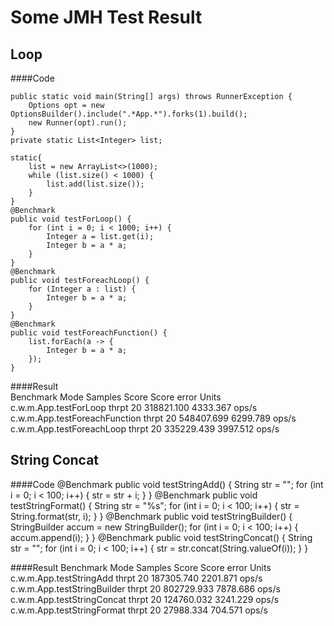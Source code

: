 Some JMH Test Result
=====================

Loop
-----  
####Code  

    public static void main(String[] args) throws RunnerException {
        Options opt = new OptionsBuilder().include(".*App.*").forks(1).build();
        new Runner(opt).run();
    }
    private static List<Integer> list;
    
    static{
        list = new ArrayList<>(1000);
        while (list.size() < 1000) {
            list.add(list.size());
        }
    }
    @Benchmark
    public void testForLoop() {
        for (int i = 0; i < 1000; i++) {
            Integer a = list.get(i);
            Integer b = a * a;
        }
    }
    @Benchmark
    public void testForeachLoop() {
        for (Integer a : list) {
            Integer b = a * a;
        }
    }
    @Benchmark
    public void testForeachFunction() {
        list.forEach(a -> {
            Integer b = a * a;
        });
    }

####Result  
	Benchmark                         Mode   Samples        Score  Score error    Units  
	c.w.m.App.testForLoop            thrpt        20   318821.100     4333.367    ops/s  
	c.w.m.App.testForeachFunction    thrpt        20   548407.699     6299.789    ops/s  
	c.w.m.App.testForeachLoop        thrpt        20   335229.439     3997.512    ops/s  


String Concat
------------- 
####Code
    @Benchmark
    public void testStringAdd() {
        String str = "";
        for (int i = 0; i < 100; i++) {
            str = str + i;
        }
    }
    @Benchmark
    public void testStringFormat() {
        String str = "%s";
        for (int i = 0; i < 100; i++) {
            str = String.format(str, i);
        }
    }
    @Benchmark
    public void testStringBuilder() {
        StringBuilder accum = new StringBuilder();
        for (int i = 0; i < 100; i++) {
            accum.append(i);
        }
    }
    @Benchmark
    public void testStringConcat() {
        String str = "";
        for (int i = 0; i < 100; i++) {
            str = str.concat(String.valueOf(i));
        }
    }

####Result
	Benchmark                       Mode   Samples        Score  Score error    Units
	c.w.m.App.testStringAdd        thrpt        20   187305.740     2201.871    ops/s
	c.w.m.App.testStringBuilder    thrpt        20   802729.933     7878.686    ops/s
	c.w.m.App.testStringConcat     thrpt        20   124760.032     3241.229    ops/s
	c.w.m.App.testStringFormat     thrpt        20    27988.334      704.571    ops/s